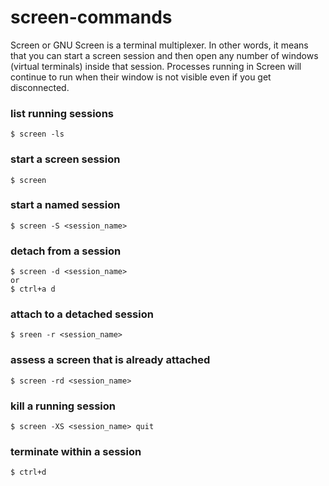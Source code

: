 # screen-commands

Screen or GNU Screen is a terminal multiplexer. In other words, it means that you can start a screen session and then open any number of windows (virtual terminals) inside that session. Processes running in Screen will continue to run when their window is not visible even if you get disconnected.

### list running sessions
    $ screen -ls
    
### start a screen session
    $ screen

### start a named session
    $ screen -S <session_name>

### detach from a session
    $ screen -d <session_name>
    or
    $ ctrl+a d
    
### attach to a detached session
    $ sreen -r <session_name>
    
### assess a screen that is already attached
    $ screen -rd <session_name>
    
### kill a running session
    $ screen -XS <session_name> quit
    
### terminate within a session
    $ ctrl+d
